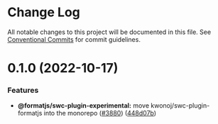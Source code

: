 # Change Log

All notable changes to this project will be documented in this file.
See [Conventional Commits](https://conventionalcommits.org) for commit guidelines.

# 0.1.0 (2022-10-17)

### Features

* **@formatjs/swc-plugin-experimental:** move kwonoj/swc-plugin-formatjs into the monorepo ([#3880](https://github.com/formatjs/formatjs/pull/3880)) ([448d07b](https://github.com/formatjs/formatjs/commit/448d07bf9398acc34b12752e3507f0a1e6739a83))
